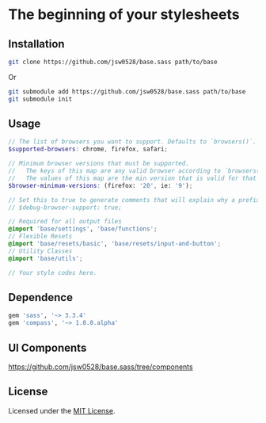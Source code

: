 # The beginning of your stylesheets

## Installation

```sh
git clone https://github.com/jsw0528/base.sass path/to/base
```

Or

```sh
git submodule add https://github.com/jsw0528/base.sass path/to/base
git submodule init
```

## Usage

```scss
// The list of browsers you want to support. Defaults to `browsers()`.
$supported-browsers: chrome, firefox, safari;

// Minimum browser versions that must be supported.
//   The keys of this map are any valid browser according to `browsers()`.
//   The values of this map are the min version that is valid for that browser according to `browser-versions($browser)`.
$browser-minimum-versions: (firefox: '20', ie: '9');

// Set this to true to generate comments that will explain why a prefix was included or omitted.
// $debug-browser-support: true;

// Required for all output files
@import 'base/settings', 'base/functions';
// Flexible Resets
@import 'base/resets/basic', 'base/resets/input-and-button';
// Utility Classes
@import 'base/utils';

// Your style codes here.
```

## Dependence

```ruby
gem 'sass', '~> 3.3.4'
gem 'compass', '~> 1.0.0.alpha'
```

## UI Components

https://github.com/jsw0528/base.sass/tree/components

## License

Licensed under the [MIT License](http://www.opensource.org/licenses/mit-license.php).
